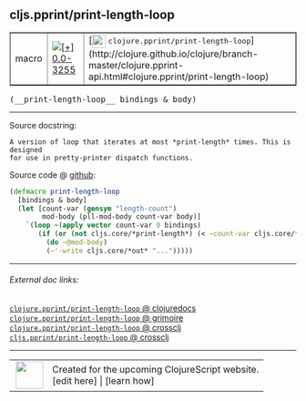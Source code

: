 ## cljs.pprint/print-length-loop



 <table border="1">
<tr>
<td>macro</td>
<td><a href="https://github.com/cljsinfo/cljs-api-docs/tree/0.0-3255"><img valign="middle" alt="[+] 0.0-3255" title="Added in 0.0-3255" src="https://img.shields.io/badge/+-0.0--3255-lightgrey.svg"></a> </td>
<td>
[<img height="24px" valign="middle" src="http://i.imgur.com/1GjPKvB.png"> <samp>clojure.pprint/print-length-loop</samp>](http://clojure.github.io/clojure/branch-master/clojure.pprint-api.html#clojure.pprint/print-length-loop)
</td>
</tr>
</table>


 <samp>
(__print-length-loop__ bindings & body)<br>
</samp>

---





Source docstring:

```
A version of loop that iterates at most *print-length* times. This is designed
for use in pretty-printer dispatch functions.
```


Source code @ [github](https://github.com/clojure/clojurescript/blob/r1.7.58/src/main/cljs/cljs/pprint.clj#L92-L101):

```clj
(defmacro print-length-loop
  [bindings & body]
  (let [count-var (gensym "length-count")
        mod-body (pll-mod-body count-var body)]
    `(loop ~(apply vector count-var 0 bindings)
       (if (or (not cljs.core/*print-length*) (< ~count-var cljs.core/*print-length*))
         (do ~@mod-body)
         (~'-write cljs.core/*out* "...")))))
```

<!--
Repo - tag - source tree - lines:

 <pre>
clojurescript @ r1.7.58
└── src
    └── main
        └── cljs
            └── cljs
                └── <ins>[pprint.clj:92-101](https://github.com/clojure/clojurescript/blob/r1.7.58/src/main/cljs/cljs/pprint.clj#L92-L101)</ins>
</pre>

-->

---



###### External doc links:

[`clojure.pprint/print-length-loop` @ clojuredocs](http://clojuredocs.org/clojure.pprint/print-length-loop)<br>
[`clojure.pprint/print-length-loop` @ grimoire](http://conj.io/store/v1/org.clojure/clojure/1.7.0-beta3/clj/clojure.pprint/print-length-loop/)<br>
[`clojure.pprint/print-length-loop` @ crossclj](http://crossclj.info/fun/clojure.pprint/print-length-loop.html)<br>
[`cljs.pprint/print-length-loop` @ crossclj](http://crossclj.info/fun/cljs.pprint/print-length-loop.html)<br>

---

 <table>
<tr><td>
<img valign="middle" align="right" width="48px" src="http://i.imgur.com/Hi20huC.png">
</td><td>
Created for the upcoming ClojureScript website.<br>
[edit here] | [learn how]
</td></tr></table>

[edit here]:https://github.com/cljsinfo/cljs-api-docs/blob/master/cljsdoc/cljs.pprint_print-length-loop.cljsdoc
[learn how]:https://github.com/cljsinfo/cljs-api-docs/wiki/cljsdoc-files

<!--

This information was too distracting to show to readers, but I'll leave it
commented here since it is helpful to:

- pretty-print the data used to generate this document
- and show how to retrieve that data



The API data for this symbol:

```clj
{:ns "cljs.pprint",
 :name "print-length-loop",
 :signature ["[bindings & body]"],
 :history [["+" "0.0-3255"]],
 :type "macro",
 :full-name-encode "cljs.pprint_print-length-loop",
 :source {:code "(defmacro print-length-loop\n  [bindings & body]\n  (let [count-var (gensym \"length-count\")\n        mod-body (pll-mod-body count-var body)]\n    `(loop ~(apply vector count-var 0 bindings)\n       (if (or (not cljs.core/*print-length*) (< ~count-var cljs.core/*print-length*))\n         (do ~@mod-body)\n         (~'-write cljs.core/*out* \"...\")))))",
          :title "Source code",
          :repo "clojurescript",
          :tag "r1.7.58",
          :filename "src/main/cljs/cljs/pprint.clj",
          :lines [92 101]},
 :full-name "cljs.pprint/print-length-loop",
 :clj-symbol "clojure.pprint/print-length-loop",
 :docstring "A version of loop that iterates at most *print-length* times. This is designed\nfor use in pretty-printer dispatch functions."}

```

Retrieve the API data for this symbol:

```clj
;; from Clojure REPL
(require '[clojure.edn :as edn])
(-> (slurp "https://raw.githubusercontent.com/cljsinfo/cljs-api-docs/catalog/cljs-api.edn")
    (edn/read-string)
    (get-in [:symbols "cljs.pprint/print-length-loop"]))
```

-->
